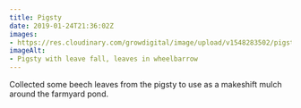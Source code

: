 ```yaml
---
title: Pigsty
date: 2019-01-24T21:36:02Z
images: 
- https://res.cloudinary.com/growdigital/image/upload/v1548283502/pigsty-9653370E.jpg
imageAlt: 
- Pigsty with leave fall, leaves in wheelbarrow
---
```


Collected some beech leaves from the pigsty to use as a makeshift mulch around the farmyard pond.
